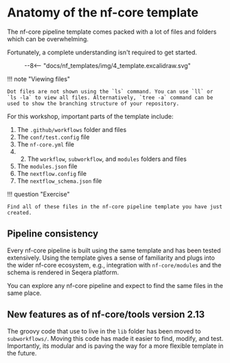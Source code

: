 # Anatomy of the nf-core template

The nf-core pipeline template comes packed with a lot of files and folders which can be overwhelming.

Fortunately, a complete understanding isn't required to get started.

<figure class="excalidraw">
--8<-- "docs/nf_templates/img/4_template.excalidraw.svg"
</figure>

!!! note "Viewing files"

    Dot files are not shown using the `ls` command. You can use `ll` or `ls -la` to view all files. Alternatively, `tree -a` command can be used to show the branching structure of your repository.

For this workshop, important parts of the template include:

1. The `.github/workflows` folder and files
2. The `conf/test.config` file
3. The `nf-core.yml` file
4. 2. The `workflow`, `subworkflow`, and `modules` folders and files
5. The `modules.json` file
6. The `nextflow.config` file
7. The `nextflow_schema.json` file

!!! question "Exercise"

    Find all of these files in the nf-core pipeline template you have just created.

## Pipeline consistency

Every nf-core pipeline is built using the same template and has been tested extensively. Using the template gives a sense of familiarity and plugs into the wider nf-core ecosystem, e.g., integration with `nf-core/modules` and the schema is rendered in Seqera platform.

You can explore any nf-core pipeline and expect to find the same files in the same place.

## New features as of nf-core/tools version 2.13

The groovy code that use to live in the `lib` folder has been moved to `subworkflows/`. Moving this code has made it easier to find, modify, and test. Importantly, its modular and is paving the way for a more flexible template in the future.
